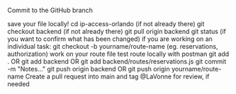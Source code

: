 Commit to the GitHub branch

save your file locally!
cd ip-access-orlando (if not already there)
git checkout backend (if not already there)
git pull origin backend
git status (if you want to confirm what has been changed)
if you are working on an individual task: 
    git checkout -b yourname/route-name (eg. reservations, authorization)
        work on your route file
        test route locally with postman
git add . OR git add backend OR git add backend/routes/reservations.js
git commit -m "Notes..."
git push origin backend OR git push origin yourname/route-name
    Create a pull request into main and tag @LaVonne for review, if needed


